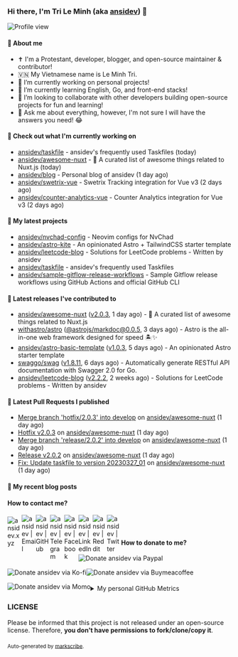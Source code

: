 ### Hi there, I'm Tri Le Minh (aka [ansidev][website]) 👋

<img src="https://komarev.com/ghpvc/?username=ansidev" alt="Profile view" />

#### 📕 About me

- ✝️ I'm a Protestant, developer, blogger, and open-source maintainer & contributor!
- 🇻🇳 My Vietnamese name is Le Minh Tri.
- 🔭 I’m currently working on personal projects!
- 🌱 I’m currently learning English, Go, and front-end stacks!
- 👯 I’m looking to collaborate with other developers building open-source projects for fun and learning!
- 💬 Ask me about everything, however, I'm not sure I will have the answers you need! 😂

#### 👷 Check out what I'm currently working on

- [ansidev/taskfile](https://github.com/ansidev/taskfile) - ansidev's frequently used Taskfiles (today)
- [ansidev/awesome-nuxt](https://github.com/ansidev/awesome-nuxt) - 🎉 A curated list of awesome things related to Nuxt.js (today)
- [ansidev/blog](https://github.com/ansidev/blog) - Personal blog of ansidev (1 day ago)
- [ansidev/swetrix-vue](https://github.com/ansidev/swetrix-vue) - Swetrix Tracking integration for Vue v3 (2 days ago)
- [ansidev/counter-analytics-vue](https://github.com/ansidev/counter-analytics-vue) - Counter Analytics integration for Vue v3 (2 days ago)

#### 🌱 My latest projects

- [ansidev/nvchad-config](https://github.com/ansidev/nvchad-config) - Neovim configs for NvChad
- [ansidev/astro-kite](https://github.com/ansidev/astro-kite) - An opinionated Astro + TailwindCSS starter template
- [ansidev/leetcode-blog](https://github.com/ansidev/leetcode-blog) - Solutions for LeetCode problems - Written by ansidev
- [ansidev/taskfile](https://github.com/ansidev/taskfile) - ansidev's frequently used Taskfiles
- [ansidev/sample-gitflow-release-workflows](https://github.com/ansidev/sample-gitflow-release-workflows) - Sample Gitflow release workflows using GitHub Actions and official GitHub CLI

#### 🔭 Latest releases I've contributed to

- [ansidev/awesome-nuxt](https://github.com/ansidev/awesome-nuxt) ([v2.0.3](https://github.com/ansidev/awesome-nuxt/releases/tag/v2.0.3), 1 day ago) - 🎉 A curated list of awesome things related to Nuxt.js
- [withastro/astro](https://github.com/withastro/astro) ([@astrojs/markdoc@0.0.5](https://github.com/withastro/astro/releases/tag/%40astrojs/markdoc%400.0.5), 3 days ago) - Astro is the all-in-one web framework designed for speed 🏝️✨
- [ansidev/astro-basic-template](https://github.com/ansidev/astro-basic-template) ([v1.0.3](https://github.com/ansidev/astro-basic-template/releases/tag/v1.0.3), 5 days ago) - An opinionated Astro starter template
- [swaggo/swag](https://github.com/swaggo/swag) ([v1.8.11](https://github.com/swaggo/swag/releases/tag/v1.8.11), 6 days ago) - Automatically generate RESTful API documentation with Swagger 2.0 for Go.
- [ansidev/leetcode-blog](https://github.com/ansidev/leetcode-blog) ([v2.2.2](https://github.com/ansidev/leetcode-blog/releases/tag/v2.2.2), 2 weeks ago) - Solutions for LeetCode problems - Written by ansidev

#### 🔨 Latest Pull Requests I published

- [Merge branch 'hotfix/2.0.3' into develop](https://github.com/ansidev/awesome-nuxt/pull/120) on [ansidev/awesome-nuxt](https://github.com/ansidev/awesome-nuxt) (1 day ago)
- [Hotfix v2.0.3](https://github.com/ansidev/awesome-nuxt/pull/119) on [ansidev/awesome-nuxt](https://github.com/ansidev/awesome-nuxt) (1 day ago)
- [Merge branch 'release/2.0.2' into develop](https://github.com/ansidev/awesome-nuxt/pull/118) on [ansidev/awesome-nuxt](https://github.com/ansidev/awesome-nuxt) (1 day ago)
- [Release v2.0.2](https://github.com/ansidev/awesome-nuxt/pull/117) on [ansidev/awesome-nuxt](https://github.com/ansidev/awesome-nuxt) (1 day ago)
- [Fix: Update taskfile to version 20230327_01](https://github.com/ansidev/awesome-nuxt/pull/116) on [ansidev/awesome-nuxt](https://github.com/ansidev/awesome-nuxt) (1 day ago)

#### 📜 My recent blog posts

<!-- BLOG-POST-LIST:START --><!-- BLOG-POST-LIST:END -->

#### How to contact me?

[<img align="left" width="32px" src="https://ansidev.xyz/pwa-192x192.png"                alt="ansidev.xyz" style="padding-top: 4px;" />][website]
<a href="mailto:ansidev@gmail.com">
 <img align="left" width="32px" src="https://img.icons8.com/fluency/32/gmail-new.png"    alt="ansidev | Email" />
</a>
[<img align="left" width="32px" src="https://img.icons8.com/fluency/32/github.png"       alt="ansidev | GitHub" />][github]
[<img align="left" width="32px" src="https://img.icons8.com/fluency/32/telegram-app.svg" alt="ansidev | Telegram" />][telegram]
[<img align="left" width="32px" src="https://img.icons8.com/fluency/32/facebook.svg"     alt="ansidev | Facebook" />][facebook]
[<img align="left" width="32px" src="https://img.icons8.com/fluency/32/linkedin.svg"     alt="ansidev | LinkedIn" />][linkedin]
[<img align="left" width="32px" src="https://img.icons8.com/fluency/32/reddit.svg"       alt="ansidev | Reddit" />][reddit]
[<img align="left" width="32px" src="https://img.icons8.com/fluency/32/twitter.svg"      alt="ansidev | Twitter" />][twitter]

<br/>
<br/>

#### How to donate to me?

[<img align="left" height="32px" src="https://www.paypalobjects.com/paypal-ui/logos/svg/paypal-color.svg"  alt="Donate ansidev via Paypal" />][paypal]
[<img align="left" height="32px" src="https://storage.ko-fi.com/cdn/brandasset/kofi_bg_tag_white.png"      alt="Donate ansidev via  Ko-fi" />][kofi]
[<img align="left" height="32px" src="https://cdn.buymeacoffee.com/buttons/v2/default-yellow.png"          alt="Donate ansidev via Buymeacoffee" />][buymeacoffee]
[<img align="left" height="32px" src="https://ansidev.xyz/imgs/momo_icon_rectangle_pinkbg_RGB.png"         alt="Donate ansidev via Momo" />][momo]

<br/>
<br/>

[website]: https://ansidev.xyz/?utm_source=github&utm_medium=readme
[email]: ansidev@gmail.com
[github]: https://github.com/ansidev
[facebook]: https://facebook.com/leminhtri.py
[telegram]: https://t.me/ansidev
[twitter]: https://twitter.com/ansidev
[linkedin]: https://linkedin.com/in/tri-le-minh-1b05bb51/
[reddit]: https://reddit.com/u/ansidev
[paypal]: https://paypal.me/ansidev
[kofi]: https://ko-fi.com/ansidev
[buymeacoffee]: https://buymeacoffee.com/ansidev
[momo]: https://me.momo.vn/ansidev

<br/>
<br/>

<details>
  <summary>My personal GitHub Metrics</summary>
  <br/>
  <img src="./github_metrics_01.svg" />
  <img src="./github_metrics_02.svg" />
</details>

### LICENSE

Please be informed that this project is not released under an open-source license. Therefore, **you don't have permissions to fork/clone/copy it**.

<sub>Auto-generated by [markscribe](https://github.com/muesli/markscribe).</sub>

